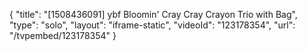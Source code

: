 {
    "title": "[1508436091] ybf Bloomin' Cray Cray Crayon Trio with Bag",
    "type": "solo",
    "layout": "iframe-static",
    "videoId": "123178354",
    "url": "\/tvpembed\/123178354"
}